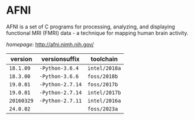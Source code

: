 # AFNI

AFNI is a set of C programs for processing, analyzing, and displaying functional MRI (FMRI) data -  a technique for mapping human brain activity.

*homepage*: <http://afni.nimh.nih.gov/>

version | versionsuffix | toolchain
--------|---------------|----------
``18.1.09`` | ``-Python-3.6.4`` | ``intel/2018a``
``18.3.00`` | ``-Python-3.6.6`` | ``foss/2018b``
``19.0.01`` | ``-Python-2.7.14`` | ``foss/2017b``
``19.0.01`` | ``-Python-2.7.14`` | ``intel/2017b``
``20160329`` | ``-Python-2.7.11`` | ``intel/2016a``
``24.0.02`` |  | ``foss/2023a``

